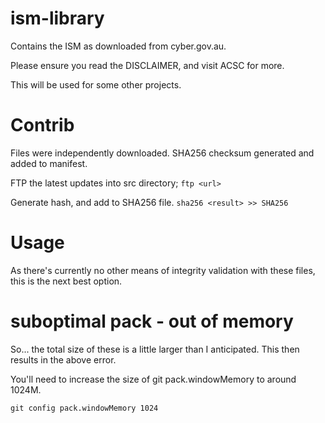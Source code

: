 # ism-library

Contains the ISM as downloaded from cyber.gov.au.

Please ensure you read the DISCLAIMER, and visit ACSC for more.

This will be used for some other projects.

# Contrib

Files were independently downloaded. SHA256 checksum generated and added
to manifest.

FTP the latest updates into src directory;
```ftp <url>```

Generate hash, and add to SHA256 file.
```sha256 <result> >> SHA256``` 

# Usage

As there's currently no other means of integrity validation with these
files, this is the next best option.

# suboptimal pack - out of memory
So... the total size of these is a little larger than I anticipated.
This then results in the above error.

You'll need to increase the size of git pack.windowMemory to around
1024M.

`git config pack.windowMemory 1024`
